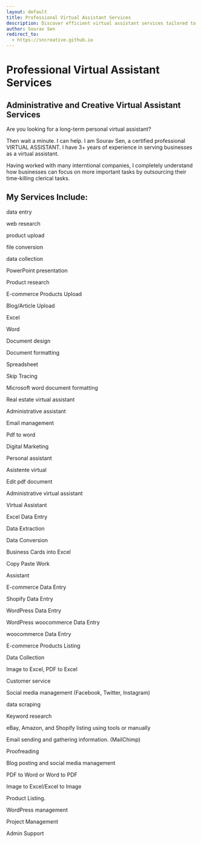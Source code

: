 ```yaml
---
layout: default
title: Professional Virtual Assistant Services
description: Discover efficient virtual assistant services tailored to your needs. From data entry and web research to social media management and administrative support, entrust your tasks to a reliable virtual assistant. Maximize productivity with personalized assistance. Get started today!
author: Sourav Sen
redirect_to:
  - https://sncreative.github.io
---
```


<h1>Professional Virtual Assistant Services</h1>
<h2 class="sub-title">Administrative and Creative Virtual Assistant Services</h2>

<p>Are you looking for a long-term personal  virtual assistant?</p>

<p>Then wait a minute. I can help. I am Sourav Sen, a certified professional VIRTUAL ASSISTANT. I have 3+ years of experience in serving businesses as a virtual assistant.</p>

Having worked with many interntional companies, I completely understand how businesses can focus on more important tasks by outsourcing their time-killing clerical tasks.

<h2>My Services Include:</h2>

<p>data entry</p>
<p>web research</p>
<p>product upload</p>
<p>file conversion</p>
<p>data collection</p>
<p>PowerPoint presentation</p>
<p>Product research</p>
<p>E-commerce Products Upload</p>
<p>Blog/Article Upload</p>
<p>Excel</p>
<p>Word</p>
<p>Document design</p>
<p>Document formatting</p>
<p>Spreadsheet</p>
<p>Skip Tracing</p>
<p>Microsoft word document formatting</p>
<p>Real estate virtual assistant</p>
<p>Administrative assistant</p>
<p>Email management</p>
<p>Pdf to word</p>
<p>Digital Marketing</p>
<p>Personal assistant</p>
<p>Asistente virtual</p>
<p>Edit pdf document</p>
<p>Administrative virtual assistant</p>
<p>Virtual Assistant</p>
<p>Excel Data Entry</p>
<p>Data Extraction</p>
<p>Data Conversion</p>
<p>Business Cards into Excel</p>
<p>Copy Paste Work</p>
<p>Assistant</p>
<p>E-commerce Data Entry</p>
<p>Shopify Data Entry</p>
<p>WordPress Data Entry</p>
<p>WordPress woocommerce Data Entry</p>
<p>woocommerce Data Entry</p>
<p>E-commerce Products Listing</p>
<p>Data Collection</p>
<p>Image to Excel, PDF to Excel</p>
<p>Customer service</p>
<p>Social media management (Facebook, Twitter, Instagram)</p>
<p>data scraping</p>
<p>Keyword research</p>
<p>eBay, Amazon, and Shopify listing using tools or manually</p>
<p>Email sending and gathering information. (MailChimp)</p>
<p>Proofreading</p>
<p>Blog posting and social media management</p>
<p>PDF to Word or Word to PDF</p>
<p>Image to Excel/Excel to Image</p>
<p>Product Listing.</p>
<p>WordPress management</p>
<p>Project Management</p>
<p>Admin Support</p>
